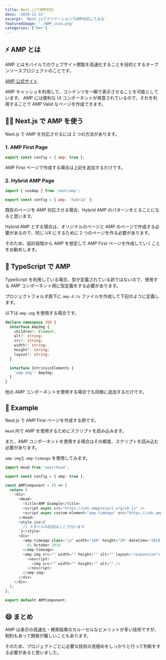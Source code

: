 ```yaml
---
title: Next.jsでAMP対応
date: '2019-12-15'
excerpt: 'Next.jsアプリケーションでAMP対応してみる'
featuredImage: './AMP_icon.png'
categories: ['Dev']
---
```


## ⚡️ AMP とは

AMP とはモバイルでのウェブサイト閲覧を高速化することを目的とするオープンソースプロジェクトのことです。

[AMP 公式サイト](https://amp.dev)

AMP キャッシュを利用して、コンテンツを一瞬で表示させることを可能としています。
AMP には便利な UI コンポーネントが用意されているので、それを利用することで AMP Valid なページを作成できます。

## 👨‍💻 Next.js で AMP を使う

Next.js で AMP を対応させるには 2 つの方法があります。

### 1. AMP First Page

```javascript
export const config = { amp: true };
```

AMP First ページで作成する場合は上記を追加するだけです。

### 2. Hybrid AMP Page

```javascript
import { useAmp } from 'next/amp';

export const config = { amp: 'hybrid' };
```

既存のページを AMP 対応させる場合、Hybrid AMP のパターンをとることになると思います。

Hybrid AMP とする場合は、オリジナルのページと AMP のページで作成する必要があるので、同じ UX にするために 2 つのページを作る必要があります。

そのため、設計段階から AMP を想定して AMP First ページを作成していくことをお勧めします。

## 🤔️️ TypeScript で AMP

TypeScript を利用している場合、型が定義されている訳ではないので、使用する AMP コンポーネント用に型定義をする必要があります。

プロジェクトフォルダ直下に `amp.d.ts` ファイルを作成して下記のように定義します。

以下は `amp-img` を使用する場合です。

```typescript
declare namespace JSX {
  interface AmpImg {
    children?: Element;
    alt?: string;
    src?: string;
    width?: string;
    height?: string;
    layout?: string;
  }

  interface IntrinsicElements {
    'amp-img': AmpImg;
  }
}
```

他の AMP コンポーネントを使用する場合でも同様に追加するだけです。

## 🌸 Example

Next.js で AMP First ページを作成する例です。

`Head` 内で AMP を使用するためにスクリプトを読み込みます。

また、AMP コンポーネントを使用する場合はその都度、スクリプトを読み込む必要があります。

`amp-img`と `amp-timeago` を使用してみます。

```typescript
import Head from 'next/head';

export const config = { amp: true };

const AMPComponent = () => {
  return (
    <div>
      <Head>
        <title>AMP Example</title>
        <script async src="https://cdn.ampproject.org/v0.js" />
        <script async custom-element="amp-timeago" src="https://cdn.ampproject.org/v0/amp-timeago-0.1.js" />
      </Head>
      <style jsx>{`
        // スタイルの記述はここで行います
      `}</style>
      <div>
        <amp-timeago class="ja" width="160" height="20" datetime="2019-10-01T00:37:33.809Z" locale="ja">
          01 October 2019
        </amp-timeago>
        <amp-img src="" width="" height="" alt="" layout="responsive">
          <noscript>
            <img src="" width="" height="" alt="" />
          </noscript>
        </amp-img>
      </div>
    </div>
  );
};

export default AMPComponent;
```

## 😄 まとめ

AMP は表示の高速化・検索結果のカルーセルなどメリットが多い技術ですが、制約もあって開発が難しいこともあります。

そのため、プロジェクトごとに必要な技術の見極めをしっかりと行って判断をする必要があると思いました。
